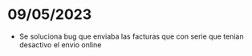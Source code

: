 # 09/05/2023
* Se soluciona bug que enviaba las facturas que con serie que tenian desactivo el envio online